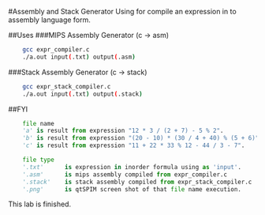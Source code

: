#Assembly and Stack Generator
    Using for compile an expression in to assembly language form.

##Uses
###MIPS Assembly Generator (c -> asm)
```bash
    gcc expr_compiler.c
    ./a.out input(.txt) output(.asm)
```
###Stack Assembly Generator (c -> stack)
```bash
    gcc expr_stack_compiler.c
    ./a.out input(.txt) output(.stack)
```

##FYI
```python
    file name
    'a' is result from expression "12 * 3 / (2 + 7) - 5 % 2".
    'b' is result from expression "(20 - 10) * (30 / 4 + 40) % (5 + 6)".
    'c' is result from expression "11 + 22 * 33 % 12 - 44 / 3 - 7".

    file type
    '.txt'      is expression in inorder formula using as 'input'.
    '.asm'      is mips assembly compiled from expr_compiler.c
    '.stack'    is stack assembly compiled from expr_stack_compiler.c
    '.png'      is qtSPIM screen shot of that file name execution.
```

This lab is finished.